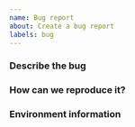 ```yaml
---
name: Bug report
about: Create a bug report
labels: bug
---
```


<!--
Thank you for helping to improve terraform-docs!

Please be sure to search for open issues before raising a new one. We use issues
for bug reports and feature requests. Please note, this template is for bugs
report, not feature requests. For more information, see the Contributing Guidelines
at https://git.io/Jt3K5.
-->

### Describe the bug

<!--
Please let us know what behaviour you expected and how terraform-docs diverged
from that behaviour.
-->


### How can we reproduce it?

<!--
Help us to reproduce your bug as succinctly and precisely as possible. Any and
all steps or script that triggers the issue are highly appreciated!

Do you have long logs to share? Please go to https://ghostbin.com and insert the
link here.
-->


### Environment information

<!--
- terraform-docs version (use `terraform-docs --version`):
- Go version (if you manually built. use `go version`):
- OS (e.g. Windows, MacOS):
-->
